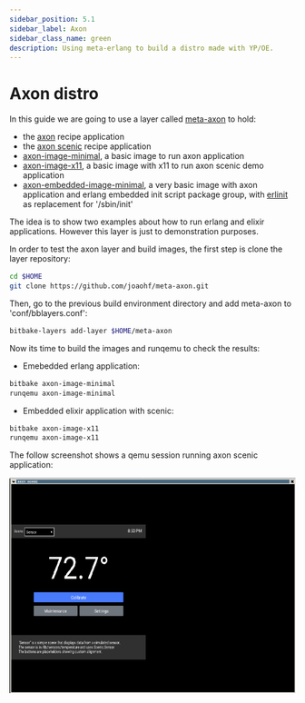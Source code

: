 ```yaml
---
sidebar_position: 5.1
sidebar_label: Axon
sidebar_class_name: green
description: Using meta-erlang to build a distro made with YP/OE.
---
```


# Axon distro

In this guide we are going to use a layer called
[meta-axon](https://github.com/joaohf/meta-axon) to hold:

- the
  [axon](https://github.com/joaohf/meta-axon/blob/master/recipes-extended/axon/axon_git.bb)
  recipe application
- the
  [axon scenic](https://github.com/joaohf/meta-axon/blob/master/recipes-extended/axon/axon-scenic_git.bb)
  recipe application
- [axon-image-minimal](https://github.com/joaohf/meta-axon/blob/master/recipes-extended/image/axon-image-minimal.bb),
  a basic image to run axon application
- [axon-image-x11](https://github.com/joaohf/meta-axon/blob/master/recipes-graphics/images/axon-image-x11.bb),
  a basic image with x11 to run axon scenic demo application
- [axon-embedded-image-minimal](https://github.com/joaohf/meta-axon/blob/master/recipes-extended/image/axon-embedded-image-minimal.bb),
  a very basic image with axon application and erlang embedded init script
  package group, with [erlinit](https://github.com/nerves-project/erlinit) as
  replacement for '/sbin/init'

The idea is to show two examples about how to run erlang and elixir
applications. However this layer is just to demonstration purposes.

In order to test the axon layer and build images, the first step is clone the
layer repository:

```bash
cd $HOME
git clone https://github.com/joaohf/meta-axon.git
```

Then, go to the previous build environment directory and add meta-axon to
'conf/bblayers.conf':

```bash
bitbake-layers add-layer $HOME/meta-axon
```

Now its time to build the images and runqemu to check the results:

- Emebedded erlang application:

```bash
bitbake axon-image-minimal
runqemu axon-image-minimal
```

- Embedded elixir application with scenic:

```bash
bitbake axon-image-x11
runqemu axon-image-x11
```

The follow screenshot shows a qemu session running axon scenic application:

![scenic inside qemu](/img/axon_scenic_qemu.png)

